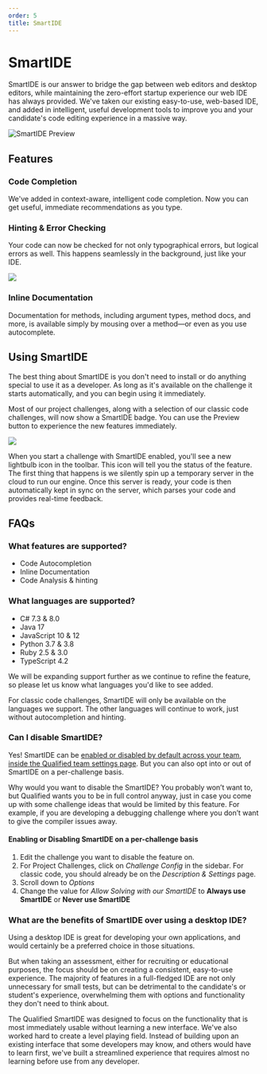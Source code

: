 ```yaml
---
order: 5
title: SmartIDE
---
```


# SmartIDE

SmartIDE is our answer to bridge the gap between web editors and desktop editors, while maintaining the zero-effort startup experience our web IDE has always provided. We've taken our existing easy-to-use, web-based IDE, and added in intelligent, useful development tools to improve you and your candidate's code editing experience in a massive way.

![SmartIDE Preview](/images/hire/smart-ide-preview.png)

## Features

### Code Completion

We've added in context-aware, intelligent code completion. Now you can get useful, immediate recommendations as you type.

### Hinting & Error Checking

Your code can now be checked for not only typographical errors, but logical errors as well. This happens seamlessly in the background, just like your IDE.

![ ](/images/hire/smart-ide-hints.png)

### Inline Documentation

Documentation for methods, including argument types, method docs, and more, is available simply by mousing over a method—or even as you use autocomplete.

## Using SmartIDE

The best thing about SmartIDE is you don't need to install or do anything special to use it as a developer. As long as it's available on the challenge it starts automatically, and you can begin using it immediately.

Most of our project challenges, along with a selection of our classic code challenges, will now show a SmartIDE badge. You can use the Preview button to experience the new features immediately.

![ ](/images/hire/smart-ide-badge.png)

When you start a challenge with SmartIDE enabled, you'll see a new lightbulb icon in the toolbar. This icon will tell you the status of the feature. The first thing that happens is we silently spin up a temporary server in the cloud to run our engine. Once this server is ready, your code is then automatically kept in sync on the server, which parses your code and provides real-time feedback.

## FAQs

### What features are supported?

* Code Autocompletion
* Inline Documentation
* Code Analysis & hinting

### What languages are supported?

* C# 7.3 & 8.0
* Java 17
* JavaScript 10 & 12
* Python 3.7 & 3.8
* Ruby 2.5 & 3.0
* TypeScript 4.2

We will be expanding support further as we continue to refine the feature, so please let us know what languages you'd like to see added. 

For classic code challenges, SmartIDE will only be available on the languages we support. The other languages will continue to work, just without autocompletion and hinting.

### Can I disable SmartIDE?
Yes! SmartIDE can be [enabled or disabled by default across your team, inside the Qualified team settings page](https://www.qualified.io/hire/account/team). But you can also opt into or out of SmartIDE on a per-challenge basis. 

Why would you want to disable the SmartIDE? You probably won’t want to, but Qualified wants you to be in full control anyway, just in case you come up with some challenge ideas that would be limited by this feature. For example, if you are developing a debugging challenge where you don’t want to give the compiler issues away.

#### Enabling or Disabling SmartIDE on a per-challenge basis
1. Edit the challenge you want to disable the feature on.
2. For Project Challenges, click on _Challenge Config_ in the sidebar. For classic code, you should already be on the _Description & Settings_ page.
3. Scroll down to _Options_
4. Change the value for _Allow Solving with our SmartIDE_ to **Always use SmartIDE** or **Never use SmartIDE**

### What are the benefits of SmartIDE over using a desktop IDE?
Using a desktop IDE is great for developing your own applications, and would certainly be a preferred choice in those situations.

But when taking an assessment, either for recruiting or educational purposes, the focus should be on creating a consistent, easy-to-use experience. The majority of features in a full-fledged IDE are not only unnecessary for small tests, but can be detrimental to the candidate's or student's experience, overwhelming them with options and functionality they don't need to think about.

The Qualified SmartIDE was designed to focus on the functionality that is most immediately usable without learning a new interface. We've also worked hard to create a level playing field. Instead of building upon an existing interface that some developers may know, and others would have to learn first, we've built a streamlined experience that requires almost no learning before use from any developer.
